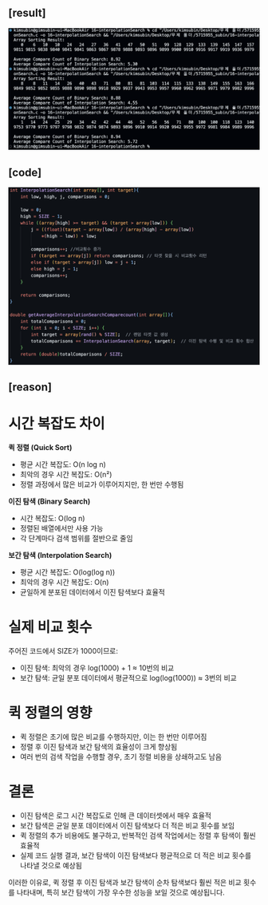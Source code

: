 ## [result]
<img src="./result.png" alt="Result Image" width="800">

## [code]
<img src="./code.png" alt="code Image" width="800">


## [reason]
# 시간 복잡도 차이

**퀵 정렬 (Quick Sort)**  
- 평균 시간 복잡도: O(n log n)
- 최악의 경우 시간 복잡도: O(n²)
- 정렬 과정에서 많은 비교가 이루어지지만, 한 번만 수행됨

**이진 탐색 (Binary Search)**  
- 시간 복잡도: O(log n)
- 정렬된 배열에서만 사용 가능
- 각 단계마다 검색 범위를 절반으로 줄임

**보간 탐색 (Interpolation Search)**  
- 평균 시간 복잡도: O(log(log n))
- 최악의 경우 시간 복잡도: O(n)
- 균일하게 분포된 데이터에서 이진 탐색보다 효율적

# 실제 비교 횟수

주어진 코드에서 SIZE가 1000이므로:

- 이진 탐색: 최악의 경우 log(1000) + 1 ≈ 10번의 비교
- 보간 탐색: 균일 분포 데이터에서 평균적으로 log(log(1000)) ≈ 3번의 비교

# 퀵 정렬의 영향

- 퀵 정렬은 초기에 많은 비교를 수행하지만, 이는 한 번만 이루어짐
- 정렬 후 이진 탐색과 보간 탐색의 효율성이 크게 향상됨
- 여러 번의 검색 작업을 수행할 경우, 초기 정렬 비용을 상쇄하고도 남음

# 결론

- 이진 탐색은 로그 시간 복잡도로 인해 큰 데이터셋에서 매우 효율적
- 보간 탐색은 균일 분포 데이터에서 이진 탐색보다 더 적은 비교 횟수를 보임
- 퀵 정렬의 추가 비용에도 불구하고, 반복적인 검색 작업에서는 정렬 후 탐색이 훨씬 효율적
- 실제 코드 실행 결과, 보간 탐색이 이진 탐색보다 평균적으로 더 적은 비교 횟수를 나타낼 것으로 예상됨

이러한 이유로, 퀵 정렬 후 이진 탐색과 보간 탐색이 순차 탐색보다 훨씬 적은 비교 횟수를 나타내며, 특히 보간 탐색이 가장 우수한 성능을 보일 것으로 예상됩니다.